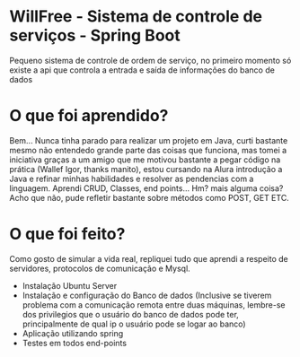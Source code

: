 <h1>WillFree - Sistema de controle de serviços - Spring Boot</h1>
<p>Pequeno sistema de controle de ordem de serviço, no primeiro momento só existe a api que controla a entrada e saída de informações do banco de dados</p>

<h1>O que foi aprendido?</h1>
<p>Bem... Nunca tinha parado para realizar um projeto em Java, curti bastante mesmo não entendedo grande parte das coisas que funciona, mas tomei a iniciativa graças a um amigo que me motivou bastante a pegar código na prática (Wallef Igor, thanks manito), estou cursando na Alura introdução a Java e refinar minhas habilidades e resolver as pendencias com a linguagem. Aprendi CRUD, Classes, end points... Hm? mais alguma coisa? Acho que não, pude refletir bastante sobre métodos como POST, GET ETC.</p>

<h1>O que foi feito?</h1>
<p>Como gosto de simular a vida real, repliquei tudo que aprendi a respeito de servidores, protocolos de comunicação e Mysql.</p>

<ul>
  <li>Instalação Ubuntu Server</li>
  <li>Instalação e configuração do Banco de dados (Inclusive se tiverem problema com a comunicação remota entre duas máquinas, lembre-se dos privilegios que o usuário do banco de dados pode ter, principalmente de qual ip o usuário pode se logar ao banco)</li>
  <li>Aplicação utilizando spring</li>
  <li>Testes em todos end-points</li>
</ul>
